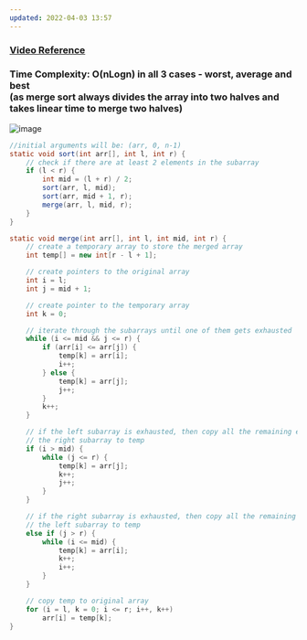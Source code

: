 ```yaml
---
updated: 2022-04-03 13:57
---
```

### [Video Reference](https://youtu.be/aDX3MFL0tYs)

### Time Complexity: O(nLogn) in all 3 cases - worst, average and best <br> (as merge sort always divides the array into two halves and takes linear time to merge two halves)

![image](https://user-images.githubusercontent.com/64855541/129321997-af851656-92fa-43e6-915a-bd16dd78912c.png)

```java
//initial arguments will be: (arr, 0, n-1)
static void sort(int arr[], int l, int r) {
	// check if there are at least 2 elements in the subarray
	if (l < r) {
		int mid = (l + r) / 2;
		sort(arr, l, mid);
		sort(arr, mid + 1, r);
		merge(arr, l, mid, r);
	}
}

static void merge(int arr[], int l, int mid, int r) {
	// create a temporary array to store the merged array
	int temp[] = new int[r - l + 1];

	// create pointers to the original array
	int i = l;
	int j = mid + 1;

	// create pointer to the temporary array
	int k = 0;

	// iterate through the subarrays until one of them gets exhausted
	while (i <= mid && j <= r) {
		if (arr[i] <= arr[j]) {
			temp[k] = arr[i];
			i++;
		} else {
			temp[k] = arr[j];
			j++;
		}
		k++;
	}

	// if the left subarray is exhausted, then copy all the remaining elements from
	// the right subarray to temp
	if (i > mid) {
		while (j <= r) {
			temp[k] = arr[j];
			k++;
			j++;
		}
	}

	// if the right subarray is exhausted, then copy all the remaining elements from
	// the left subarray to temp
	else if (j > r) {
		while (i <= mid) {
			temp[k] = arr[i];
			k++;
			i++;
		}
	}

	// copy temp to original array
	for (i = l, k = 0; i <= r; i++, k++)
		arr[i] = temp[k];
}
  ```

